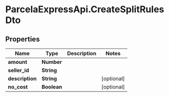 # ParcelaExpressApi.CreateSplitRulesDto

## Properties

Name | Type | Description | Notes
------------ | ------------- | ------------- | -------------
**amount** | **Number** |  | 
**seller_id** | **String** |  | 
**description** | **String** |  | [optional] 
**no_cost** | **Boolean** |  | [optional] 


